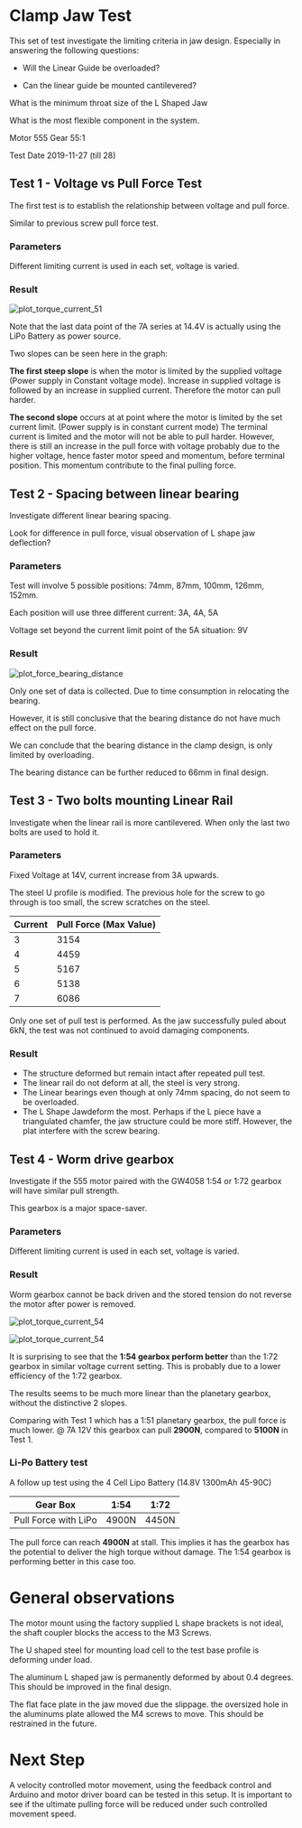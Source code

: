 

# Clamp Jaw Test

This set of test investigate the limiting criteria in jaw design. Especially in answering the following questions:

- Will the Linear Guide be overloaded?

- Can the linear guide be mounted cantilevered?

What is the minimum throat size of the L Shaped Jaw

What is the most flexible component in the system.

Motor 555 Gear 55:1

Test Date 2019-11-27 (till 28)

## Test 1 - Voltage vs Pull Force Test

The first test is to establish the relationship between voltage and pull force.

Similar to previous screw pull force test.

### Parameters

Different limiting current is used in each set, voltage is varied.

### Result

![plot_torque_current_51](./data_collection/test1/data/plot_torque_current_51.jpg)

Note that the last data point of the 7A series at 14.4V is actually using the LiPo Battery as power source.

Two slopes can be seen here in the graph:

**The first steep slope** is when the motor is limited by the supplied voltage (Power supply in Constant voltage mode). Increase in supplied voltage is followed by an increase in supplied current. Therefore the motor can pull harder.

**The second slope** occurs at at point where the motor is limited by the set current limit. (Power supply is in constant current mode) The terminal current is limited and the motor will not be able to pull harder. However, there is still an increase in the pull force with voltage probably due to the higher voltage, hence faster motor speed and momentum, before terminal position. This momentum contribute to the final pulling force. 





## Test 2 - Spacing between linear bearing

Investigate different linear bearing spacing.

Look for difference in pull force, visual observation of L shape jaw deflection?

### Parameters

Test will involve 5 possible positions: 74mm, 87mm, 100mm, 126mm, 152mm.

Each position will use three different current: 3A, 4A, 5A

Voltage set beyond the current limit point of the 5A situation: 9V

### Result

![plot_force_bearing_distance](./data_collection/test2/plot_force_bearing_distance.jpg)

Only one set of data is collected. Due to time consumption in relocating the bearing.

However, it is still conclusive that the bearing distance do not have much effect on the pull force. 

We can conclude that the bearing distance in the clamp design, is only limited by overloading.

The bearing distance can be further reduced to 66mm in final design.

## Test 3 - Two bolts mounting Linear Rail

Investigate when the linear rail is more cantilevered. When only the last two bolts are used to hold it.

### Parameters

Fixed Voltage at 14V, current increase from 3A upwards.

The steel U profile is modified. The previous hole for the screw to go through is too small, the screw scratches on the steel.

| Current | Pull Force (Max Value) |
| ------- | ---------------------- |
| 3       | 3154                   |
| 4       | 4459                   |
| 5       | 5167                   |
| 6       | 5138                   |
| 7       | 6086                   |

Only one set of pull test is performed. As the jaw successfully puled about 6kN, the test was not continued to avoid damaging components.

### Result

- The structure deformed but remain intact after repeated pull test. 
- The linear rail do not deform at all, the steel is very strong.
- The Linear bearings even though at only 74mm spacing, do not seem to be overloaded.
- The L Shape Jawdeform the most. Perhaps if the L piece have a triangulated chamfer, the jaw structure could be more stiff. However, the plat interfere with the screw bearing.

## Test 4 - Worm drive gearbox

Investigate if the 555 motor paired with the GW4058 1:54 or 1:72 gearbox will have similar pull strength. 

This gearbox is a major space-saver.

### Parameters

Different limiting current is used in each set, voltage is varied.

### Result

Worm gearbox cannot be back driven and the stored tension do not reverse the motor after power is removed.

![plot_torque_current_54](./data_collection/test4/data/plot_torque_current_54.jpg)

![plot_torque_current_54](./data_collection/test4/data/plot_torque_current_72.jpg)

It is surprising to see that the **1:54 gearbox perform better** than the 1:72 gearbox in similar voltage current setting. This is probably due to a lower efficiency of the 1:72 gearbox. 

The results seems to be much more linear than the planetary gearbox, without the distinctive 2 slopes.

Comparing with Test 1 which has a 1:51 planetary gearbox, the pull force is much lower. @ 7A 12V this gearbox can pull **2900N**, compared to **5100N** in Test 1.

### Li-Po Battery test

A follow up test using the 4 Cell Lipo Battery (14.8V 1300mAh 45-90C)

| Gear Box             | 1:54  | 1:72  |
| -------------------- | ----- | ----- |
| Pull Force with LiPo | 4900N | 4450N |

The pull force can reach **4900N** at stall. This implies it has the gearbox has the potential to deliver the high torque without damage. The 1:54 gearbox is performing better in this case too.

# General observations

The motor mount using the factory supplied L shape brackets is not ideal, the shaft coupler blocks the access to the M3 Screws. 

The U shaped steel for mounting load cell to the test base profile is deforming under load.

The aluminum L shaped jaw is permanently deformed by about 0.4 degrees. This should be improved in the final design.

The flat face plate in the jaw moved due the slippage. the oversized hole in the aluminums plate  allowed the M4 screws to move.  This should be restrained in the future.

# Next Step

A velocity controlled motor movement, using the feedback control and Arduino and motor driver board can be tested in this setup. It is important to see if the ultimate pulling force will be reduced under such controlled movement speed.

